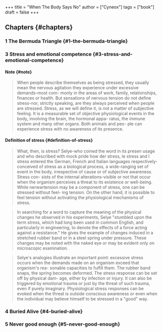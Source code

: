 +++
title = "When The Body Says No"
author = ["Cyneox"]
tags = ["book"]
draft = false
+++

## Chapters {#chapters}


### 1 The Bermuda Triangle {#1-the-bermuda-triangle}


### 3 Stress and emotional competence {#3-stress-and-emotional-competence}


#### Note {#note}

> When people describe themselves as being stressed, they usually mean the nervous
> agitation they experience under excessive demands-most com- monly in the areas
> of work, family, relationships, finances or health. But sensations of nervous
> tension do not define stress-nor, strictly speaking, are they always perceived
> when people are stressed. Stress, as we will define it, is not a matter of
> subjective feeling. It is a measurable set of objective physiological events in
> the body, involving the brain, the hormonal appa- ratus, the immune system and
> many other organs. Both animals and peo- ple can experience stress with no
> awareness of its presence.


#### Definition of stress {#definition-of-stress}

> What, then, is stress? Selye-who coined the word in its presen usage and who
> described with mock pride how der stress, le stress and l stress entered the
> German, French and Italian languages respectively- conceived of stress as a
> biological process, a wide-ranging set of event in the body, irrespective of
> cause or of subjective awareness. Stress con- sists of the internal
> alterations-visible or not that occur when the organism perceives a threat to
> its existence or well-being. While nerwartension may be a component of stress,
> one can be stressed without feel- ing tension. On the other hand, it is possible
> to feel tension without activating the physiological mechanisms of stress.

<!--quoteend-->

> In searching for a word to capture the meaning of the physical changes he
> observed in his experiments, Selye "stumbled upon the term stress, which had
> long been used in common English, and particularly in engineering, to denote the
> effects of a force acting against a resistance." He gives the example of changes
> induced in a stretched rubber band or in a steel spring under pressure. These
> changes may be noted with the naked eye or may be evident only on microscopic
> examination.

<!--quoteend-->

> Selye's analogies illustrate an important point: excessive stress occurs when
> the demands made on an organism exceed that organism's rea- sonable capacities
> to fulfill them. The rubber band snaps, the spring becomes deformed. The stress
> response can be set off by physical dam- age, either by infection or injury. It
> can also be triggered by emotional trauma or just by the threat of such trauma,
> even if purely imaginary. Physiological stress responses can be evoked when the
> threat is outside conscious awareness or even when the individual may believe
> himself to be stressed in a "good" way.


### 4 Buried Alive {#4-buried-alive}


### 5 Never good enough {#5-never-good-enough}
